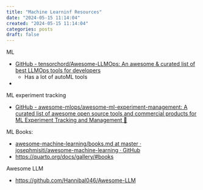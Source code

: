 ```yaml
---
title: "Machine Learninf Resources"
date: "2024-05-15 11:14:04"  
created: "2024-05-15 11:14:04"
categories: posts  
draft: false
---
```

ML

- [GitHub - tensorchord/Awesome-LLMOps: An awesome & curated list of best LLMOps tools for developers](https://github.com/tensorchord/Awesome-LLMOps)
	- Has a lot of autoML tools
- 

ML experiment tracking
- [GitHub - awesome-mlops/awesome-ml-experiment-management: A curated list of awesome open source tools and commercial products for ML Experiment Tracking and Management 🚀](https://github.com/awesome-mlops/awesome-ml-experiment-management)

ML Books:
- [awesome-machine-learning/books.md at master · josephmisiti/awesome-machine-learning · GitHub](https://github.com/josephmisiti/awesome-machine-learning/blob/master/books.md)
- https://quarto.org/docs/gallery/#books

Awesome LLM
- https://github.com/Hannibal046/Awesome-LLM

